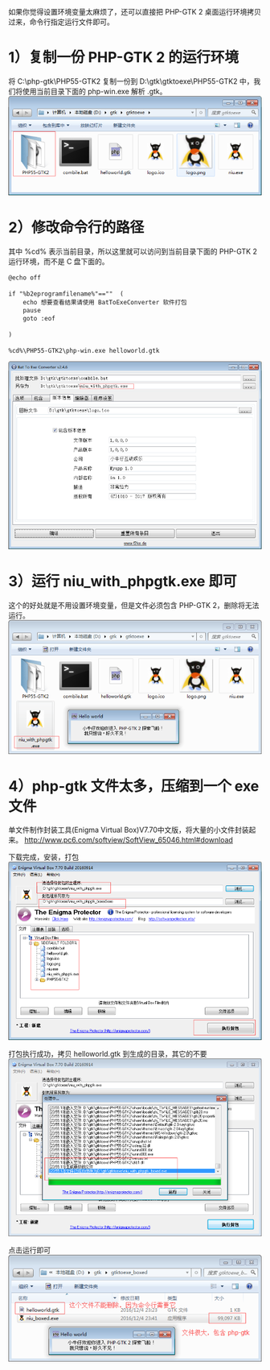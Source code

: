 如果你觉得设置环境变量太麻烦了，还可以直接把 PHP-GTK 2 桌面运行环境拷贝过来，命令行指定运行文件即可。

# 1）复制一份 PHP-GTK 2 的运行环境

将 C:\php-gtk\PHP55-GTK2 复制一份到 D:\gtk\gtktoexe\PHP55-GTK2 中，我们将使用当前目录下面的 php-win.exe 解析 .gtk。
![](image/screenshot_1480865644670.png)

# 2）修改命令行的路径
其中 %cd% 表示当前目录，所以这里就可以访问到当前目录下面的 PHP-GTK 2运行环境，而不是 C 盘下面的。
~~~
@echo off

if "%b2eprogramfilename%"==""  (
	echo 想要查看结果请使用 BatToExeConverter 软件打包
	pause
	goto :eof

)

%cd%\PHP55-GTK2\php-win.exe helloworld.gtk
~~~

![](image/screenshot_1480865794740.png)

# 3）运行 niu_with_phpgtk.exe 即可
这个的好处就是不用设置环境变量，但是文件必须包含 PHP-GTK 2，删除将无法运行。
![](image/screenshot_1480865837113.png)

# 4）php-gtk 文件太多，压缩到一个 exe 文件
单文件制作封装工具(Enigma Virtual Box)V7.70中文版，将大量的小文件封装起来。
http://www.pc6.com/softview/SoftView_65046.html#download

下载完成，安装，打包
![](image/screenshot_1480866878657.png)

打包执行成功，拷贝 helloworld.gtk 到生成的目录，其它的不要
![](image/screenshot_1480866950450.png)

点击运行即可
![](image/screenshot_1480866377116.png)